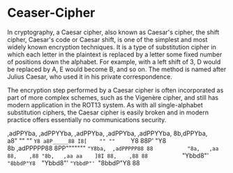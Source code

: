 # Ceaser-Cipher

In cryptography, a Caesar cipher, also known as Caesar's cipher, the shift cipher, Caesar's code or Caesar shift, is one of the simplest and most widely
known encryption techniques. It is a type of substitution cipher in which each letter in the plaintext is replaced by a letter some fixed number of 
positions down the alphabet. For example, with a left shift of 3, D would be replaced by A, E would become B, and so on. The method is named after 
Julius Caesar, who used it in his private correspondence.

The encryption step performed by a Caesar cipher is often incorporated as part of more complex schemes, such as the Vigenère cipher, 
and still has modern application in the ROT13 system. As with all single-alphabet substitution ciphers, the Caesar cipher is easily broken 
and in modern practice offers essentially no communications security.

,adPPYba, ,adPPYYba,  ,adPPYba, ,adPPYba, ,adPPYYba, 8b,dPPYba,  
a8"     "" ""     `Y8 a8P_____88 I8[    "" ""     `Y8 88P'   "Y8  
8b         ,adPPPPP88 8PP"""""""  `"Y8ba,  ,adPPPPP88 88          
"8a,   ,aa 88,    ,88 "8b,   ,aa aa    ]8I 88,    ,88 88          
 `"Ybbd8"' `"8bbdP"Y8  `"Ybbd8"' `"YbbdP"' `"8bbdP"Y8 88          
                                                               
